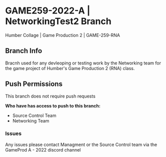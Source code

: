 # GAME259-2022-A | NetworkingTest2 Branch
Humber Collage | Game Production 2 | GAME-259-RNA

## Branch Info
Bracnh used for any devleoping or testing work by the Networking team for the game project of Humber's Game Production 2 (RNA) class.

## Push Permissions
This branch does not require push requests  

**Who have has access to push to this branch:**
- Source Control Team
- Networking Team

### Issues
Any issues please contact Managment or the Source Control team via the GameProd A - 2022 discord channel
